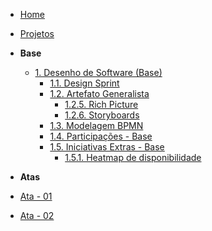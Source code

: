 <!-- docs/_sidebar.md -->

- [Home](/)
- [Projetos](/Projeto/Projeto.md)

- **Base**
  - [1. Desenho de Software (Base)](/Base/1.Base.md)
    - [1.1. Design Sprint](/Base/1.1.DesignSprint.md)
    - [1.2. Artefato Generalista](/Base/1.2.ArtefatoGeneralista.md)
      - [1.2.5. Rich Picture](/Base/1.2.6.Richpicture.md)
      - [1.2.6. Storyboards](/Base/1.2.6.Storyboards.md)
    - [1.3. Modelagem BPMN](/Base/1.3.ModelagemBPMN.md)
    - [1.4. Participações - Base](/Base/1.4.ParticipacoesBase.md)
    - [1.5. Iniciativas Extras - Base](/Base/1.5.IniciativasExtras.md)
      - [1.5.1. Heatmap de disponibilidade](/Base/1.5.1.heatmap.md)

- **Atas**
 - [Ata - 01](atas/ata_01.md)
 - [Ata - 02](atas/ata_02.md)
